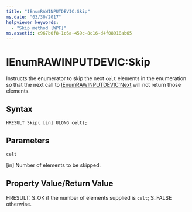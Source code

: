 ```yaml
---
title: "IEnumRAWINPUTDEVIC:Skip"
ms.date: "03/30/2017"
helpviewer_keywords: 
  - "Skip method [WPF]"
ms.assetid: c967b0f8-1c6a-459c-8c16-d4f08918ab65
---
```

# IEnumRAWINPUTDEVIC:Skip
Instructs the enumerator to skip the next `celt` elements in the enumeration so that the next call to [IEnumRAWINPUTDEVIC:Next](ienumrawinputdevic-next.md) will not return those elements.  
  
## Syntax  
  
```  
HRESULT Skip( [in] ULONG celt);  
```  
  
## Parameters  
 `celt`  
  
 [in] Number of elements to be skipped.  
  
## Property Value/Return Value  
 HRESULT: S_OK if the number of elements supplied is `celt`; S_FALSE otherwise.
